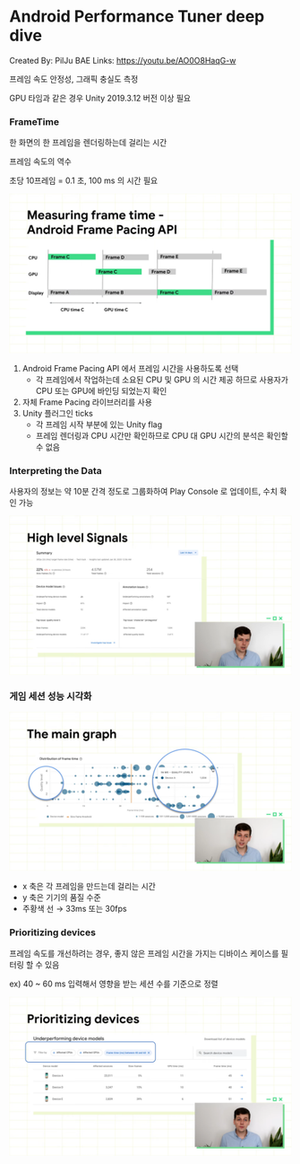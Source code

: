# Android Performance Tuner deep dive

Created By: PilJu BAE
Links: https://youtu.be/AO0O8HaqG-w

프레임 속도 안정성, 그래픽 충실도 측정 

GPU 타임과 같은 경우 Unity 2019.3.12 버전 이상 필요

### FrameTime

한 화면의 한 프레임을 렌더링하는데 걸리는 시간

프레임 속도의 역수 

초당 10프레임 = 0.1 초, 100 ms 의 시간 필요

![res/Android_Performance_Tuner_deep_dive_3-2_screenshot.png](res/Android_Performance_Tuner_deep_dive_3-2_screenshot.png)

1. Android Frame Pacing API 에서 프레임 시간을 사용하도록 선택
    - 각 프레임에서 작업하는데 소요된 CPU 및 GPU 의 시간 제공 하므로 사용자가 CPU 또는 GPU에 바인딩 되었는지 확인
2. 자체 Frame Pacing 라이브러리를 사용
3. Unity 플러그인 ticks 
    - 각 프레임 시작 부분에 있는 Unity flag
    - 프레임 렌더링과 CPU 시간만 확인하므로 CPU 대 GPU 시간의 분석은 확인할 수 없음

### Interpreting the Data

사용자의 정보는 약 10분 간격 정도로 그룹화하여 Play Console 로 업데이트, 수치 확인 가능

![res/Android_Performance_Tuner_deep_dive_11-2_screenshot.png](res/Android_Performance_Tuner_deep_dive_11-2_screenshot.png)

### 게임 세션 성능 시각화

![res/Android_Performance_Tuner_deep_dive_13-31_screenshot.png](res/Android_Performance_Tuner_deep_dive_13-31_screenshot.png)

- x 축은 각 프레임을 만드는데 걸리는 시간
- y 축은 기기의 품질 수준
- 주황색 선 → 33ms 또는 30fps

### Prioritizing devices

프레임 속도를 개선하려는 경우, 좋지 않은 프레임 시간을 가지는 디바이스 케이스를 필터링 할 수 있음

ex) 40 ~ 60 ms 입력해서 영향을 받는 세션 수를 기준으로 정렬

![res/Android_Performance_Tuner_deep_dive_17-22_screenshot.png](res/Android_Performance_Tuner_deep_dive_17-22_screenshot.png)